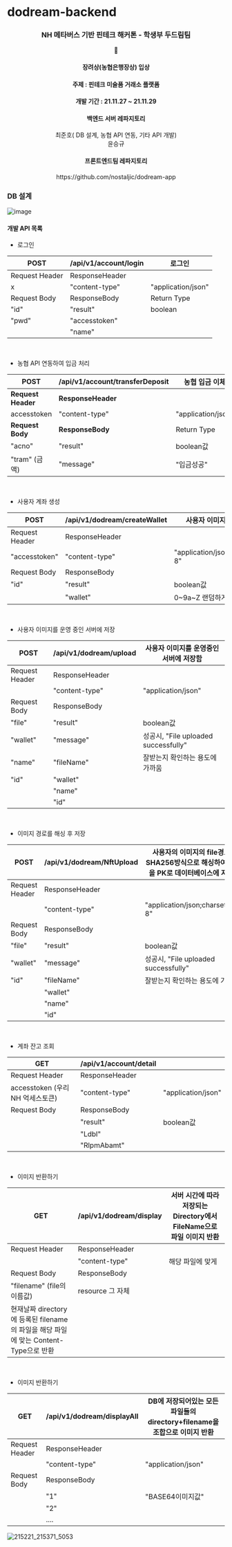 # dodream-backend

<div align = "center">
<h3>NH 메타버스 기반 핀테크 해커톤 - 학생부 두드림팀</h3>
  🥇 <h4> 장려상(농협은행장상) 입상</h4>
  <h4> 주제 : 핀테크 미술품 거래소 플랫폼 </h4>
  <h4> 개발 기간 : 21.11.27 ~ 21.11.29</h4>
  <h4> 백엔드 서버 레파지토리 </h4>
  최준호( DB 설계, 농협 API 연동, 기타 API 개발) <br/>
  윤승규
  <h4> 프론트엔드팀 레파지토리 </h4>
  https://github.com/nostaljic/dodream-app
</div>


### DB 설계
![image](https://user-images.githubusercontent.com/54317409/160241351-6b67d6f1-9628-41f3-aeeb-75696656ea5c.png)


#### 개발 API 목록
- 로그인

| POST           | /api/v1/account/login | 로그인             |
| -------------- | --------------------- | ------------------ |
| Request Header | ResponseHeader        |                    |
| x              | "content-type"        | "application/json" |
| Request Body   | ResponseBody          | Return Type        |
| "id"           | "result"              | boolean            |
| "pwd"          | "accesstoken"         |                    |
|                | "name"                |                    |

 <br/>
 
- 농협 API 연동하여 입금 처리

| POST               | /api/v1/account/transferDeposit | 농협 입금 이체     |
| ------------------ | ------------------------------- | ------------------ |
| **Request Header** | **ResponseHeader**              |                    |
| accesstoken        | "content-type"                  | "application/json" |
| **Request Body**   | **ResponseBody**                | Return Type        |
| "acno"             | "result"                        | boolean값          |
| "tram" (금액)      | "message"                       | "입금성공"         |

 <br/>
 
- 사용자 계좌 생성 

| POST           | /api/v1/dodream/createWallet | 사용자 이미지를 담을 계좌        |
| -------------- | ---------------------------- | -------------------------------- |
| Request Header | ResponseHeader               |                                  |
| "accesstoken"  | "content-type"               | "application/json;charset=utf-8" |
| Request Body   | ResponseBody                 |                                  |
| "id"           | "result"                     | boolean값                        |
|                | "wallet"                     | 0~9a~Z 랜덤하게 10자리           |

 <br/>
 
- 사용자 이미지를 운영 중인 서버에 저장

| POST           | /api/v1/dodream/upload | 사용자 이미지를 운영중인 서버에 저장함 |
| -------------- | ---------------------- | -------------------------------------- |
| Request Header | ResponseHeader         |                                        |
|                | "content-type"         | "application/json"                     |
| Request Body   | ResponseBody           |                                        |
| "file"         | "result"               | boolean값                              |
| "wallet"       | "message"              | 성공시, "File uploaded successfully"   |
| "name"         | "fileName"             | 잘받는지 확인하는 용도에 가까움        |
| "id"           | "wallet"               |                                        |
|                | "name"                 |                                        |
|                | "id"                   |                                        |

 <br/>

- 이미지 경로를 해싱 후 저장

| POST           | /api/v1/dodream/NftUpload | 사용자의 이미지의 file경로를  SHA256방식으로      해싱하여 이 값을 PK로 데이터베이스에 저장함 |
| -------------- | ------------------------- | ------------------------------------------------------------ |
| Request Header | ResponseHeader            |                                                              |
|                | "content-type"            | "application/json;charset=utf-8"                             |
| Request Body   | ResponseBody              |                                                              |
| "file"         | "result"                  | boolean값                                                    |
| "wallet"       | "message"                 | 성공시, "File uploaded successfully"                         |
| "id"           | "fileName"                | 잘받는지 확인하는 용도에 가까움                              |
|                | "wallet"                  |                                                              |
|                | "name"                    |                                                              |
|                | "id"                      |                                                              |

 <br/>

- 계좌 잔고 조회

| GET                              | /api/v1/account/detail |                    |
| -------------------------------- | ---------------------- | ------------------ |
| Request Header                   | ResponseHeader         |                    |
| accesstoken (우리 NH 억세스토큰) | "content-type"         | "application/json" |
| Request Body                     | ResponseBody           |                    |
|                                  | "result"               | boolean값          | 
|                                  | "Ldbl"                 |                    |
|                                  | "RlpmAbamt"            |                    |

 <br/>

- 이미지 반환하기 

| GET                                                          | /api/v1/dodream/display | 서버 시간에 따라      저장되는 Directory에서      FileName으로      파일 이미지 반환 |
| ------------------------------------------------------------ | ----------------------- | ------------------------------------------------------------ |
| Request Header                                               | ResponseHeader          |                                                              |
|                                                              | "content-type"          | 해당 파일에 맞게                                             |
| Request Body                                                 | ResponseBody            |                                                              |
| "filename" (file의 이름값)                                   | resource 그 자체        |                                                              |
| 현재날짜 directory에 등록된  filename의  파일을 해당 파일에 맞는 Content-Type으로 반환 |                         |                                                       


 <br/>

- 이미지 반환하기 

| GET            | /api/v1/dodream/displayAll | DB에 저장되어있는 모든 파일들의  directory+filename을 조합으로 이미지 반환 |
| -------------- | -------------------------- | ------------------------------------------------------------ |
| Request Header | ResponseHeader             |                                                              |
|                | "content-type"             | "application/json"                                           |
| Request Body   | ResponseBody               |                                                              |
|                | "1"                        | "BASE64이미지값"                                             |
|                | "2"                        |                                                              |
|                | ....                       |                                                              |




![215221_215371_5053](https://user-images.githubusercontent.com/54317409/160240666-6f5cb342-b54a-4bb8-b264-19c94422b159.jpeg)
